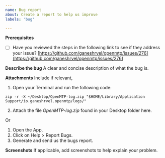 ```yaml
---
name: Bug report
about: Create a report to help us improve
labels: 'bug'

---
```


**Prerequisites**

- [ ] Have you reviewed the steps in the following link to see if they address your issue? [https://github.com/ganeshrvel/openmtp/issues/276](https://github.com/ganeshrvel/openmtp/issues/276)

**Describe the bug**
A clear and concise description of what the bug is.


**Attachments**
Include if relevant,
1. Open your Terminal and run the following code:
```shell
zip -r -X ~/Desktop/OpenMTP-log.zip "$HOME/Library/Application Support/io.ganeshrvel.openmtp/logs/"
```
2. Attach the file *OpenMTP-log.zip* found in your Desktop folder here.

Or

1. Open the App,
2. Click on Help > Report Bugs.
3. Generate and send us the bugs report.

**Screenshots**
If applicable, add screenshots to help explain your problem.

